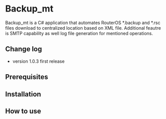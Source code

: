 # Backup_mt
Backup_mt is a C# application that automates RouterOS *.backup and *.rsc files download to centralized location based 
on XML file. Additional feautre is SMTP capability as well log file generation for mentioned operations. 

## Change log 

- version 1.0.3 first release 

## Prerequisites

## Installation 

## How to use




